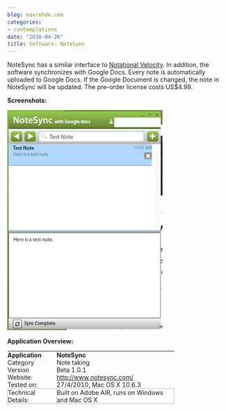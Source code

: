 ```yaml
---
blog: maxrohde.com
categories:
- contemplations
date: "2010-04-26"
title: Software: NoteSync
---
```


NoteSync has a similar interface to [Notational Velocity](http://maxrohde.com/2010/04/09/software-notational-velocity-note-taking/). In addition, the software synchronizes with Google Docs. Every note is automatically uploaded to Google Docs. If the Google Document is changed, the note in NoteSync will be updated. The pre-order license costs US$4.99.

**Screenshots:**

![bildschirmfoto2010-04-27um11-31-27.png](images/bildschirmfoto2010-04-27um11-31-27.png)

**Application Overview:**

<table style="empty-cells:show;border-collapse:collapse;"><tbody><tr><td style="vertical-align:top;width:112px;border:0 solid rgb(191,191,191);margin:0;padding:0;"><strong>Application</strong></td><td style="vertical-align:top;width:269px;border:0 solid rgb(191,191,191);margin:0;padding:0;"><strong>NoteSync</strong></td></tr><tr><td style="vertical-align:top;width:112px;border:0 solid rgb(191,191,191);margin:0;padding:0;">Category</td><td style="vertical-align:top;width:269px;border:0 solid rgb(191,191,191);margin:0;padding:0;">Note taking</td></tr><tr><td style="vertical-align:top;width:112px;border:0 solid rgb(191,191,191);margin:0;padding:0;">Version</td><td style="vertical-align:top;width:269px;border:0 solid rgb(191,191,191);margin:0;padding:0;">Beta 1.0.1</td></tr><tr><td style="vertical-align:top;width:112px;border:0 solid rgb(191,191,191);margin:0;padding:0;">Website:</td><td style="vertical-align:top;width:269px;border:0 solid rgb(191,191,191);margin:0;padding:0;"><a href="http://www.notesync.com/">http://www.notesync.com/</a></td></tr><tr><td style="vertical-align:top;width:112px;border:0 solid rgb(191,191,191);margin:0;padding:0;">Tested on:</td><td style="vertical-align:top;width:269px;border:0 solid rgb(191,191,191);margin:0;padding:0;">27/4/2010, Mac OS X 10.6.3</td></tr><tr><td style="width:112px;border:1px solid rgb(191,191,191);margin:0;padding:0;">Technical Details:</td><td style="width:269px;border:1px solid rgb(191,191,191);margin:0;padding:0;">Built on Adobe AIR, runs on Windows and Mac OS X<div></div></td></tr></tbody></table>
